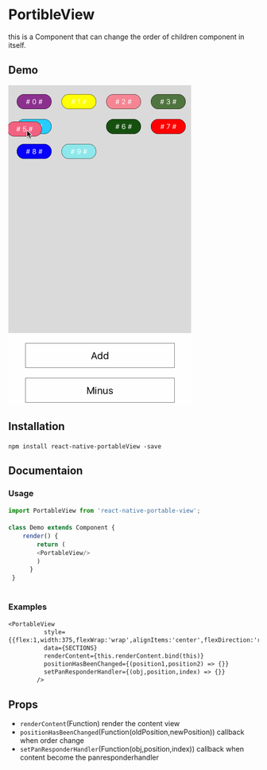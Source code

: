 # PortibleView

this is a Component that can change the order of children component in itself.


## Demo

![Demo](./gif/Demo.gif)

## Installation

`npm install react-native-portableView -save`

## Documentaion

### Usage
```javascript	
import PortableView from 'react-native-portable-view';
	
class Demo extends Component {
	render() {
    	return (
        <PortableView/>
    	)	
      }
 }
 
```
### Examples
```
<PortableView
          style={{flex:1,width:375,flexWrap:'wrap',alignItems:'center',flexDirection:'row',backgroundColor:'#dbdbdb',height:500,marginTop:20}}
          data={SECTIONS}
          renderContent={this.renderContent.bind(this)}
          positionHasBeenChanged={(position1,position2) => {}}
          setPanResponderHandler={(obj,position,index) => {}}
        />
```
## Props

- `renderContent`(Function) render the content view
- `positionHasBeenChanged`(Function(oldPosition,newPosition)) callback when order change
- `setPanResponderHandler`(Function(obj,position,index)) callback when content become the panresponderhandler

